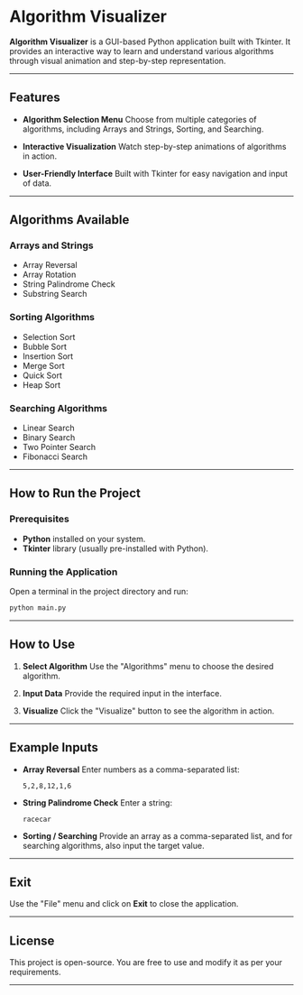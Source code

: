 

# Algorithm Visualizer

**Algorithm Visualizer** is a GUI-based Python application built with Tkinter. It provides an interactive way to learn and understand various algorithms through visual animation and step-by-step representation.

---

##  Features

* **Algorithm Selection Menu**
  Choose from multiple categories of algorithms, including Arrays and Strings, Sorting, and Searching.

* **Interactive Visualization**
  Watch step-by-step animations of algorithms in action.

* **User-Friendly Interface**
  Built with Tkinter for easy navigation and input of data.

---

##  Algorithms Available

### Arrays and Strings

* Array Reversal
* Array Rotation
* String Palindrome Check
* Substring Search

### Sorting Algorithms

* Selection Sort
* Bubble Sort
* Insertion Sort
* Merge Sort
* Quick Sort
* Heap Sort

### Searching Algorithms

* Linear Search
* Binary Search
* Two Pointer Search
* Fibonacci Search

---

## How to Run the Project

### Prerequisites

* **Python** installed on your system.
* **Tkinter** library (usually pre-installed with Python).

### Running the Application

Open a terminal in the project directory and run:

```bash
python main.py
```

---

##  How to Use

1. **Select Algorithm**
   Use the "Algorithms" menu to choose the desired algorithm.

2. **Input Data**
   Provide the required input in the interface.

3. **Visualize**
   Click the "Visualize" button to see the algorithm in action.

---

##  Example Inputs

* **Array Reversal**
  Enter numbers as a comma-separated list:

  ```
  5,2,8,12,1,6
  ```

* **String Palindrome Check**
  Enter a string:

  ```
  racecar
  ```

* **Sorting / Searching**
  Provide an array as a comma-separated list, and for searching algorithms, also input the target value.

---

##  Exit

Use the "File" menu and click on **Exit** to close the application.

---

##  License

This project is open-source. You are free to use and modify it as per your requirements.

---

